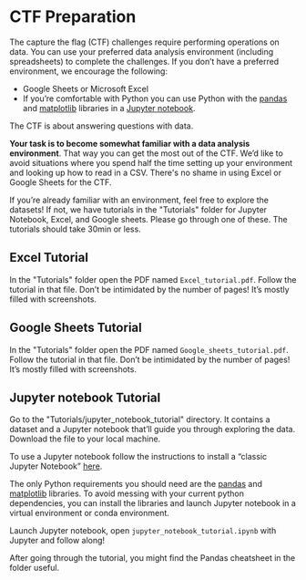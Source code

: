 # CTF Preparation

The capture the flag (CTF) challenges require performing operations on data. You can use your preferred data analysis environment (including spreadsheets) to complete the challenges. If you don’t have a preferred environment, we encourage the following:

* Google Sheets or Microsoft Excel
* If you’re comfortable with Python you can use Python with the [pandas](https://pandas.pydata.org/) and [matplotlib](https://matplotlib.org/users/installing.html) libraries in a [Jupyter notebook](https://jupyter.org/install).

The CTF is about answering questions with data.

**Your task is to become somewhat familiar with a data analysis environment**. That way you can get the most out of the CTF. We’d like to avoid situations where you spend half the time setting up your environment and looking up how to read in a CSV. There's no shame in using Excel or Google Sheets for the CTF.

If you’re already familiar with an environment, feel free to explore the datasets!
If not, we have tutorials in the "Tutorials" folder for Jupyter Notebook, Excel, and Google sheets. Please go through one of these. The tutorials should take 30min or less.

## Excel Tutorial
In the "Tutorials" folder open the PDF named `Excel_tutorial.pdf`. Follow the tutorial in that file. Don’t be intimidated by the number of pages! It’s mostly filled with screenshots.

## Google Sheets Tutorial
In the "Tutorials" folder open the PDF named `Google_sheets_tutorial.pdf`. Follow the tutorial in that file. Don’t be intimidated by the number of pages! It’s mostly filled with screenshots.

## Jupyter notebook Tutorial
Go to the "Tutorials/jupyter\_notebook\_tutorial" directory. It contains a dataset and a Jupyter notebook that’ll guide you through exploring the data. Download the file to your local machine.

To use a Jupyter notebook follow the instructions to install a “classic Jupyter Notebook” [here](https://jupyter.org/install).

The only Python requirements you should need are the [pandas](https://pandas.pydata.org/) and [matplotlib](https://matplotlib.org/users/installing.html) libraries. To avoid messing with your current python dependencies, you can install the libraries and launch Jupyter notebook in a virtual environment or conda environment.

Launch Jupyter notebook, open `jupyter_notebook_tutorial.ipynb` with Jupyter and follow along!

After going through the tutorial, you might find the Pandas cheatsheet in the folder useful.

